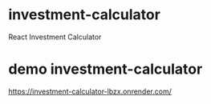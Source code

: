 # investment-calculator
React Investment Calculator

# demo investment-calculator
https://investment-calculator-lbzx.onrender.com/ 
